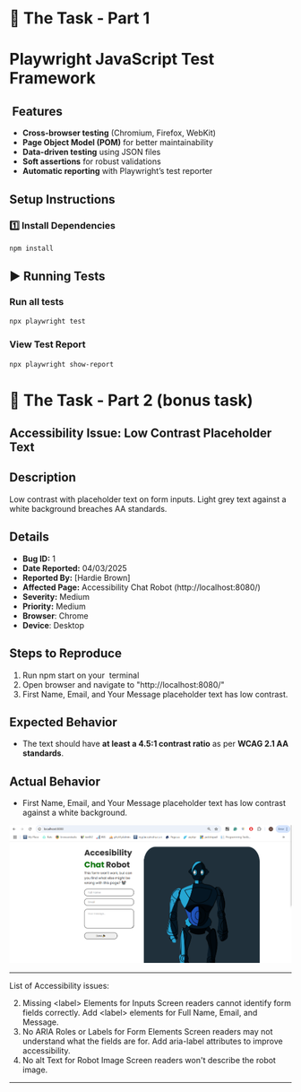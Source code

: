 # 📝 The Task - Part 1

# Playwright JavaScript Test Framework

##  Features

- **Cross-browser testing** (Chromium, Firefox, WebKit)
- **Page Object Model (POM)** for better maintainability
- **Data-driven testing** using JSON files
- **Soft assertions** for robust validations
- **Automatic reporting** with Playwright’s test reporter

## Setup Instructions

### **1️⃣ Install Dependencies**

```sh
npm install
```

## ▶ Running Tests

### **Run all tests**

```sh
npx playwright test
```

### **View Test Report**

```sh
npx playwright show-report
```

# 🎢 The Task - Part 2 (bonus task)

## Accessibility Issue: Low Contrast Placeholder Text&#x20;

## Description

Low contrast with placeholder text on form inputs. Light grey text against a white background breaches AA standards. 

## Details

- **Bug ID:** 1
- **Date Reported:** 04/03/2025
- **Reported By:** [Hardie Brown]
- **Affected Page:** Accessibility Chat Robot (http\://localhost:8080/)
- **Severity:** Medium
- **Priority:** Medium
- **Browser**: Chrome
- **Device**: Desktop

## Steps to Reproduce

1. Run npm start on your  terminal
2. Open browser and navigate to "http\://localhost:8080/"
3. First Name, Email, and Your Message placeholder text has low contrast.

## Expected Behavior

- The text should have **at least a 4.5:1 contrast ratio** as per **WCAG 2.1 AA standards**.

## Actual Behavior

- First Name, Email, and Your Message placeholder text has low contrast against a white background.

![Alt Text](image.png)

---

List of Accessibility issues:

2. &#x20;Missing \<label> Elements for Inputs	Screen readers cannot identify form fields correctly.	Add \<label> elements for Full Name, Email, and Message.
3. No ARIA Roles or Labels for Form Elements	Screen readers may not understand what the fields are for.	Add aria-label attributes to improve accessibility.
4. No alt Text for Robot Image	Screen readers won't describe the robot image.&#x9;




---

